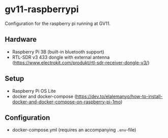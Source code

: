 # gv11-raspberrypi
Configuration for the raspberry pi running at GV11. 

## Hardware

* Raspberry Pi 3B (built-in bluetooth support)
* RTL-SDR v3 433 dongle with external antenna (https://www.electrokit.com/produkt/rtl-sdr-receiver-dongle-v3/)

## Setup

* Raspberry Pi OS Lite
* docker and docker-compose (https://dev.to/elalemanyo/how-to-install-docker-and-docker-compose-on-raspberry-pi-1mo)


## Configuration

* docker-compose.yml (requires an accompanying `.env`-file)


